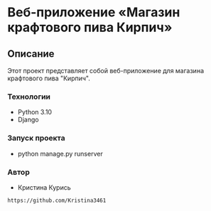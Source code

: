 # Веб-приложение «Магазин крафтового пива Кирпич»
## Описание
Этот проект представляет собой веб-приложение для магазина крафтового пива "Кирпич".
### Технологии
- Python 3.10
- Django
### Запуск проекта
- python manage.py runserver
### Автор
- Кристина Курись
```
https://github.com/Kristina3461
```